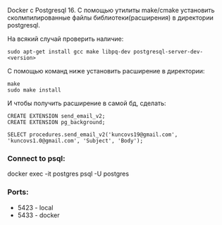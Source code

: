 Docker с Postgresql 16.
С помощью утилиты make/cmake установить сколмпилированные файлы библиотеки(расширения) в директории postgresql.

На всякий случай проверить наличие:
```
sudo apt-get install gcc make libpq-dev postgresql-server-dev-<version>
```

С помощью команд ниже установить расширение в директории:
```
make
sudo make install
```

И чтобы получить расширение в самой бд, сделать:
```
CREATE EXTENSION send_email_v2;  
CREATE EXTENSION pg_background;
```
```
SELECT procedures.send_email_v2('kuncovs19@gmail.com', 'kuncovs1.0@gmail.com', 'Subject', 'Body');
```

### Connect to psql:
docker exec -it postgres psql -U postgres
### Ports:
* 5423 - local
* 5433 - docker
